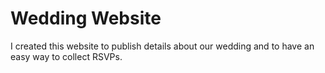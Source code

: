 # Wedding Website

I created this website to publish details about our wedding and to have an easy way to collect RSVPs.
